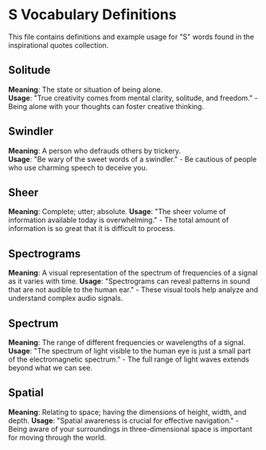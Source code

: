 # S Vocabulary Definitions

This file contains definitions and example usage for "S" words found in the inspirational quotes collection.

## Solitude

**Meaning**: The state or situation of being alone.  
**Usage**: "True creativity comes from mental clarity, solitude, and freedom." - Being alone with your thoughts can foster creative thinking.

## Swindler

**Meaning**: A person who defrauds others by trickery.  
**Usage**: "Be wary of the sweet words of a swindler." - Be cautious of people who use charming speech to deceive you.

## Sheer

**Meaning**: Complete; utter; absolute.
**Usage**: "The sheer volume of information available today is overwhelming." - The total amount of information is so great that it is difficult to process.

## Spectrograms

**Meaning**: A visual representation of the spectrum of frequencies of a signal as it varies with time.
**Usage**: "Spectrograms can reveal patterns in sound that are not audible to the human ear." - These visual tools help analyze and understand complex audio signals.

## Spectrum

**Meaning**: The range of different frequencies or wavelengths of a signal.
**Usage**: "The spectrum of light visible to the human eye is just a small part of the electromagnetic spectrum." - The full range of light waves extends beyond what we can see.

## Spatial

**Meaning**: Relating to space; having the dimensions of height, width, and depth.
**Usage**: "Spatial awareness is crucial for effective navigation." - Being aware of your surroundings in three-dimensional space is important for moving through the world.
